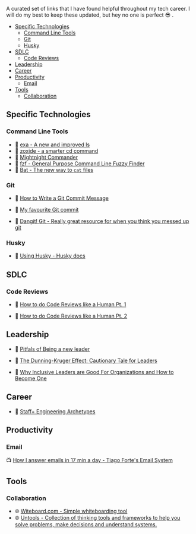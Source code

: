 A curated set of links that I have found helpful throughout my tech career. I will do my best to keep these updated, but hey no one is perfect 😎 .

- [Specific Technologies](#specific-technologies)
  - [Command Line Tools](#command-line-tools)
  - [Git](#git)
  - [Husky](#husky)
- [SDLC](#sdlc)
  - [Code Reviews](#code-reviews)
- [Leadership](#leadership)
- [Career](#career)
- [Productivity](#productivity)
  - [Email](#email)
- [Tools](#tools)
  - [Collaboration](#collaboration)

## Specific Technologies

### Command Line Tools

- 🐙 [exa - A new and improved ls](https://github.com/ogham/exa)
- 🐙 [zoxide - a smarter cd command](https://github.com/ajeetdsouza/zoxide)
- 📄 [Mightnight Commander](https://midnight-commander.org/)
- 🐙 [fzf - General Purpose Command Line Fuzzy Finder](https://github.com/junegunn/fzf)
- 🐙 [Bat - The new way to `cat` files](https://github.com/sharkdp/bat)

### Git

- 📄 [How to Write a Git Commit Message](https://cbea.ms/git-commit/)
- 📄 [My favourite Git commit](https://dhwthompson.com/2019/my-favourite-git-commit)

- 📄 [Dangit! Git - Really great resource for when you think you messed up git](https://dangitgit.com/)

### Husky

- 📄 [Using Husky - Husky docs](https://typicode.github.io/husky/#/)

## SDLC

### Code Reviews

- 📄 [How to do Code Reviews like a Human Pt. 1](https://mtlynch.io/human-code-reviews-1/)

- 📄 [How to do Code Reviews like a Human Pt. 2](https://mtlynch.io/human-code-reviews-2/)

## Leadership

- 📄 [Pitfals of Being a new leader](https://suzansfieldnotes.substack.com/p/the-new-vp?s=r)

- 📄 [The Dunning-Kruger Effect: Cautionary Tale for Leaders](https://www.verywellmind.com/an-overview-of-the-dunning-kruger-effect-4160740)
- 📄 [Why Inclusive Leaders are Good For Organizations and How to Become One](https://hbr.org/2019/03/why-inclusive-leaders-are-good-for-organizations-and-how-to-become-one)

## Career

- 📄 [Staff+ Engineering Archetypes](https://staffeng.com/guides/staff-archetypes)

## Productivity

### Email

📺 [How I answer emails in 17 min a day - Tiago Forte's Email System](https://www.youtube.com/watch?v=uXdEVeoGRRc)

## Tools

### Collaboration

- 🌐 [Witeboard.com - Simple whiteboarding tool](https://witeboard.com/)
- 🌐 [Untools - Collection of thinking tools and frameworks to help you solve problems, make decisions and understand systems.](https://untools.co/)
